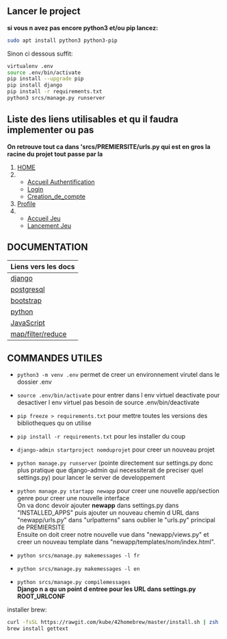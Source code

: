 ## Lancer le project

**si vous n avez pas encore python3 et/ou pip lancez:**  
```bash
sudo apt install python3 python3-pip
```
  
Sinon ci dessous suffit:  
```bash
virtualenv .env
source .env/bin/activate
pip install --upgrade pip
pip install django
pip install -r requirements.txt
python3 srcs/manage.py runserver
```

## Liste des liens utilisables et qu il faudra implementer ou pas

**On retrouve tout ca dans 'srcs/PREMIERSITE/urls.py qui est en gros la racine du projet tout passe par la**  

1. [HOME](http://localhost:8000/)
2.  - [Accueil Authentification](http://localhost:8000/authentification/)
    - [Login](http://localhost:8000/authentification/signin/)
    - [Creation_de_compte](http://localhost:8000/authentification/signup/)
3. [Profile](http://localhost:8000/user_profile/)
4.  - [Accueil Jeu](http://localhost:8000/game/)
    - [Lancement Jeu](http://localhost:8000/game/launch)

## DOCUMENTATION

| Liens vers les docs |
| ------------ |
| [django](https://docs.djangoproject.com/en/5.0/contents/) |
| [postgresql](https://www.postgresql.org/docs/current/) |
| [bootstrap](https://getbootstrap.com/docs/5.3/getting-started/introduction/) |
| [python](https://docs.python.org/fr/3/#) |
| [JavaScript](https://www.freecodecamp.org/news/the-complete-javascript-handbook-f26b2c71719c/#justjavascript) |
| [map/filter/reduce](https://www.youtube.com/watch?v=r0xv0uZM5V4) |


## COMMANDES UTILES

- `python3 -m venv .env` permet de creer un environnement virutel dans le dossier .env

- `source .env/bin/activate` pour entrer dans l env virtuel         deactivate pour desactiver l env virtuel pas besoin de source .env/bin/deactivate

- `pip freeze > requirements.txt` pour mettre toutes les versions des bibliotheques qu on utilise

- `pip install -r requirements.txt` pour les installer du coup

- `django-admin startproject nomduprojet` pour creer un nouveau projet

- `python manage.py runserver` (pointe directement sur settings.py donc plus pratique que django-admin qui necessiterait de preciser quel settings.py)   pour lancer le server de developpement

- `python manage.py startapp newapp` pour creer une nouvelle app/section genre pour creer une nouvelle interface  
On va donc devoir ajouter **newapp** dans settings.py dans "INSTALLED_APPS" puis ajouter un nouveau chemin d URL dans "newapp/urls.py" dans "urlpatterns" sans oublier le "urls.py" principal de PREMIERSITE  
Ensuite on doit creer notre nouvelle vue dans "newapp/views.py" et creer un nouveau template dans "newapp/templates/nom/index.html".  

- `python srcs/manage.py makemessages -l fr`  
- `python srcs/manage.py makemessages -l en`  
- `python srcs/manage.py compilemessages`  
**Django n a qu un point d entree pour les URL dans settings.py ROOT_URLCONF**  


installer brew:  
```bash
curl -fsSL https://rawgit.com/kube/42homebrew/master/install.sh | zsh
brew install gettext
```